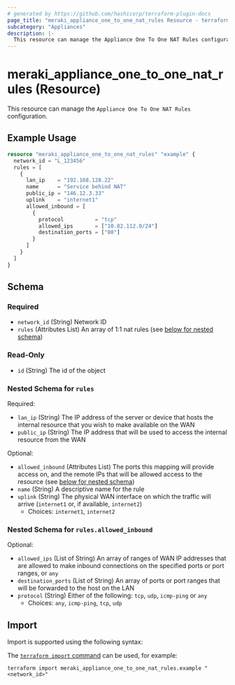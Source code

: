 ```yaml
---
# generated by https://github.com/hashicorp/terraform-plugin-docs
page_title: "meraki_appliance_one_to_one_nat_rules Resource - terraform-provider-meraki"
subcategory: "Appliances"
description: |-
  This resource can manage the Appliance One To One NAT Rules configuration.
---
```


# meraki_appliance_one_to_one_nat_rules (Resource)

This resource can manage the `Appliance One To One NAT Rules` configuration.

## Example Usage

```terraform
resource "meraki_appliance_one_to_one_nat_rules" "example" {
  network_id = "L_123456"
  rules = [
    {
      lan_ip    = "192.168.128.22"
      name      = "Service behind NAT"
      public_ip = "146.12.3.33"
      uplink    = "internet1"
      allowed_inbound = [
        {
          protocol          = "tcp"
          allowed_ips       = ["10.82.112.0/24"]
          destination_ports = ["80"]
        }
      ]
    }
  ]
}
```

<!-- schema generated by tfplugindocs -->
## Schema

### Required

- `network_id` (String) Network ID
- `rules` (Attributes List) An array of 1:1 nat rules (see [below for nested schema](#nestedatt--rules))

### Read-Only

- `id` (String) The id of the object

<a id="nestedatt--rules"></a>
### Nested Schema for `rules`

Required:

- `lan_ip` (String) The IP address of the server or device that hosts the internal resource that you wish to make available on the WAN
- `public_ip` (String) The IP address that will be used to access the internal resource from the WAN

Optional:

- `allowed_inbound` (Attributes List) The ports this mapping will provide access on, and the remote IPs that will be allowed access to the resource (see [below for nested schema](#nestedatt--rules--allowed_inbound))
- `name` (String) A descriptive name for the rule
- `uplink` (String) The physical WAN interface on which the traffic will arrive (`internet1` or, if available, `internet2`)
  - Choices: `internet1`, `internet2`

<a id="nestedatt--rules--allowed_inbound"></a>
### Nested Schema for `rules.allowed_inbound`

Optional:

- `allowed_ips` (List of String) An array of ranges of WAN IP addresses that are allowed to make inbound connections on the specified ports or port ranges, or `any`
- `destination_ports` (List of String) An array of ports or port ranges that will be forwarded to the host on the LAN
- `protocol` (String) Either of the following: `tcp`, `udp`, `icmp-ping` or `any`
  - Choices: `any`, `icmp-ping`, `tcp`, `udp`

## Import

Import is supported using the following syntax:

The [`terraform import` command](https://developer.hashicorp.com/terraform/cli/commands/import) can be used, for example:

```shell
terraform import meraki_appliance_one_to_one_nat_rules.example "<network_id>"
```
